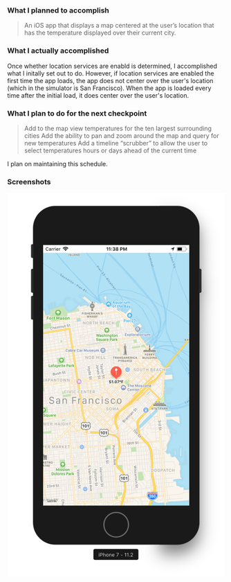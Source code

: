 ### What I planned to accomplish
> An iOS app that displays a map centered at the user’s location that has the temperature displayed over their current city.

### What I actually accomplished
Once whether location services are enabld is determined, I accomplished what I initally set out to do. However, if location services are enabled the first time the app loads, the app does not center over the user's location (which in the simulator is San Francisco). When the app is loaded every time after the initial load, it does center over the user's location.

### What I plan to do for the next checkpoint
> Add to the map view temperatures for the ten largest surrounding cities
> Add the ability to pan and zoom around the map and query for new temperatures
> Add a timeline “scrubber” to allow the user to select temperatures hours or days ahead of the current time

I plan on maintaining this schedule.

### Screenshots
![Temperature in San Francisco](/SanFranTemp.png)
